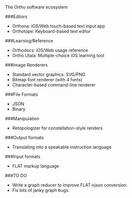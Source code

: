 The Ortho software ecosystem

###Editors
- Orthona: iOS/Web touch-based text input app
- Orthotope: Keyboard-based text editor

###Learning/Reference
- Orthodocs: iOS/Web usage reference
- Ortho Utala: Multiple-choice iOS learning tool

###Image Renderers
- Standard vector graphics: SVG/PNG
- Bitmap font renderer (with 4 fonts)
- Character-based command-line renderer

###File Formats
- JSON 
- Binary

###Manipulation
- Retopologizer for constellation-style renders

###Output formats
- Translating into a speakable instruction language		

###Input formats
- FLAT markup language

###TO DO
- Write a graph reducer to improve FLAT->json conversion.
- Fix lots of janky graph bugs.
